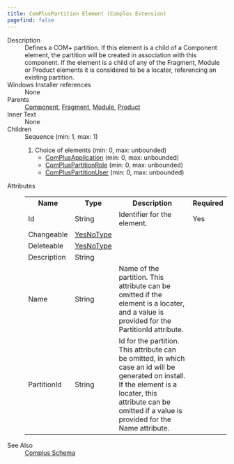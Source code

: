 ```yaml
---
title: ComPlusPartition Element (Complus Extension)
pagefind: false
---
```

<dl>
  <dt>Description</dt>
  <dd>         Defines a COM+ partition. If this element is a child of a         Component element, the partition will be created in association with this         component. If the element is a child of any of the Fragment, Module or Product         elements it is considered to be a locater, referencing an existing partition.       </dd>
  <dt>Windows Installer references</dt>
  <dd>None</dd>
  <dt>Parents</dt>
  <dd>
    <a href="../../wix/component/">Component</a>, <a href="../../wix/fragment/">Fragment</a>, <a href="../../wix/module/">Module</a>, <a href="../../wix/product/">Product</a></dd>
  <dt>Inner Text</dt>
  <dd>None</dd>
  <dt>Children</dt>
  <dd>Sequence (min: 1, max: 1)<ol><li>Choice of elements (min: 0, max: unbounded)<ul><li><a href="../../complus/complusapplication" class="extension">ComPlusApplication</a> (min: 0, max: unbounded)</li><li><a href="../../complus/compluspartitionrole" class="extension">ComPlusPartitionRole</a> (min: 0, max: unbounded)</li><li><a href="../../complus/compluspartitionuser" class="extension">ComPlusPartitionUser</a> (min: 0, max: unbounded)</li></ul></li></ol></dd>
  <dt>Attributes</dt>
  <dd>
    <table cellspacing="0" cellpadding="0" class="schema">
      <tr>
        <th width="15%">Name</th>
        <th width="15%">Type</th>
        <th width="65%">Description</th>
        <th width="15%">Required</th>
      </tr>
      <tr>
        <td>Id</td>
        <td>String</td>
        <td>           Identifier for the element.         </td>
        <td>Yes</td>
      </tr>
      <tr>
        <td>Changeable</td>
        <td><a href="../../complus/simple_type_yesnotype">YesNoType</a></td>
        <td>&nbsp;</td>
        <td>&nbsp;</td>
      </tr>
      <tr>
        <td>Deleteable</td>
        <td><a href="../../complus/simple_type_yesnotype">YesNoType</a></td>
        <td>&nbsp;</td>
        <td>&nbsp;</td>
      </tr>
      <tr>
        <td>Description</td>
        <td>String</td>
        <td>&nbsp;</td>
        <td>&nbsp;</td>
      </tr>
      <tr>
        <td>Name</td>
        <td>String</td>
        <td>           Name of the partition. This attribute can be omitted if           the element is a locater, and a value is provided for the PartitionId           attribute.         </td>
        <td>&nbsp;</td>
      </tr>
      <tr>
        <td>PartitionId</td>
        <td>String</td>
        <td>           Id for the partition. This attribute can be omitted, in           which case an id will be generated on install. If the element is a locater,           this attribute can be omitted if a value is provided for the Name attribute.         </td>
        <td>&nbsp;</td>
      </tr>
    </table>
  </dd>
  <dt>See Also</dt>
  <dd>
    <a href="../">Complus Schema</a>
  </dd>
</dl>
